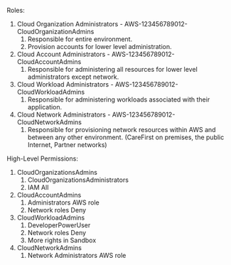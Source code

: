 Roles:

1. Cloud Organization Administrators - AWS-123456789012-CloudOrganizationAdmins
    1. Responsible for entire environment.
    2. Provision accounts for lower level administration.
2. Cloud Account Administrators - AWS-123456789012-CloudAccountAdmins
    1. Responsible for administering all resources for lower level administrators except network.
3. Cloud Workload Administrators - AWS-123456789012-CloudWorkloadAdmins
    1. Responsible for administering workloads associated with their application.
4. Cloud Network Administrators - AWS-123456789012-CloudNetworkAdmins
    1. Responsible for provisioning network resources within AWS and between any other environment. (CareFirst on premises, the public Internet, Partner networks)


High-Level Permissions:

1. CloudOrganizationsAdmins
    1. CloudOrganizationsAdministrators
    2. IAM All
2. CloudAccountAdmins
    1. Administrators AWS role
    2. Network roles Deny
3. CloudWorkloadAdmins
    1. DeveloperPowerUser
    2. Network roles Deny
    3. More rights in Sandbox
4. CloudNetworkAdmins
    1. Network Administrators AWS role


